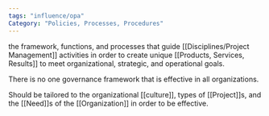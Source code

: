 ```yaml
---
tags: "influence/opa"
Category: "Policies, Processes, Procedures"
---
```

 the framework, functions, and processes that guide [[Disciplines/Project Management]] activities in order to create unique [[Products, Services, Results]] to meet organizational, strategic, and operational goals.
 
 There is no one governance framework that is effective in all organizations.
 
Should be tailored to the organizational [[culture]], types of [[Project]]s, and the [[Need]]s of the [[Organization]] in order to be effective.
